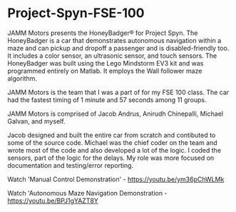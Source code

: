 # Project-Spyn-FSE-100

JAMM Motors presents the HoneyBadger®️ for Project Spyn. The HoneyBadger is a car that demonstrates autonomous navigation within a maze and can pickup and dropoff a passenger and is disabled-friendly too. It includes a color sensor, an ultrasonic sensor, and touch sensors. The HoneyBadger was built using the Lego Mindstorm EV3 kit and was programmed entirely on Matlab. It employs the Wall follower maze algorithm. 

JAMM Motors is the team that I was a part of for my FSE 100 class. The car had the fastest timing of 1 minute and 57 seconds among 11 groups. 

JAMM Motors is comprised of Jacob Andrus, Anirudh Chinepalli, Michael Galvan, and myself. 

Jacob designed and built the entire car from scratch and contibuted to some of the source code.
Michael was the chief coder on the team and wrote most of the code and also developed a lot of the logic.
I coded the sensors, part of the logic for the delays. My role was more focused on documentation and testing/error reporting. 

Watch 'Manual Control Demonstration' - https://youtu.be/ym36pChWLMk

Watch 'Autonomous Maze Navigation Demonstration - https://youtu.be/BPJ1gYAZT8Y
